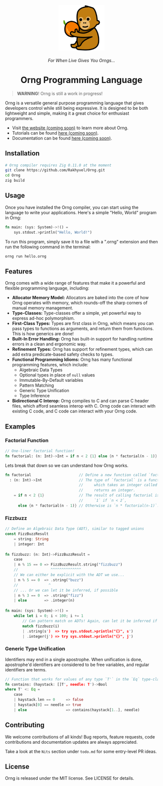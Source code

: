 
<div align="center">
    <a href="#"><img src="budi.png" alt="Budi the Orangutan!" width="30%"></a>
    <h6>For When Live Gives You Orngs...</h6>
    <h1>Orng Programming Language</h1>
</div>

> **WARNING**! Orng is still a work in progress!

Orng is a versatile general purpose programming language that gives developers control while still being expressive. It is designed to be both lightweight and simple, making it a great choice for enthusiast programmers.

* Visit [the website (coming soon)](http://ornglang.org) to learn more about Orng.
* Tutorials can be found [here (coming soon)](http://ornglang.orng/tutorials).
* Documentation can be found [here (coming soon)](http://ornglang.orng/docs).

## Installation
```sh
# Orng compiler requires Zig 0.11.0 at the moment
git clone https://github.com/Rakhyvel/Orng.git
cd Orng
zig build
```

## Usage
Once you have installed the Orng compiler, you can start using the language to write your applications. Here's a simple "Hello, World" program in Orng:
```rs
fn main: (sys: System)->!() =
    sys.stdout.>println("Hello, World!")
```

To run this program, simply save it to a file with a ".orng" extension and then run the following command in the terminal:
```sh
orng run hello.orng
```

## Features
Orng comes with a wide range of features that make it a powerful and flexible programming language, including: 
* **Allocator Memory Model:** Allocators are baked into the core of how Orng operates with memory, which rounds-off the sharp corners of manual memory management.
* **Type-Classes:** Type-classes offer a simple, yet powerful way to express ad-hoc polymorphism.
* **First-Class Types:** Types are first class in Orng, which means you can pass types to functions as arguments, and return them from functions. This is how generics are done!
* **Built-In Error Handling:** Orng has built-in support for handling runtime errors in a clean and ergonomic way.
* **Refinement Types:** Orng has support for refinement types, which can add extra predicate-based safety checks to types. 
* **Functional Programming Idioms:** Orng has many functional programming features, which include:
    - Algebraic Data Types
    - Optional types in place of `null` values
    - Immutable-By-Default variables
    - Pattern Matching
    - Generic Type Unification
    - Type Inference
* **Bidirectional C Interop:** Orng compiles to C and can parse C header files, which afford seamless interop with C. Orng code can interact with existing C code, and C code can interact with your Orng code.

<!-- ## Standard Library -->

<!-- ## Examples (do 3) -->
## Examples
### Factorial Function
```rs
// One-liner factorial function!
fn factorial: (n: Int)->Int = if n < 2 {1} else {n * factorial(n - 1)}
```
Lets break that down so we can understand how Orng works.
```rs
fn factorial                      // Define a new function called `factorial`.
  : (n: Int)->Int                 // The type of `factorial` is a function, 
                                  //     which takes an integer called `n` and 
                                  //     returns an integer.
    = if n < 2 {1}                // The result of calling factorial is either 
                                  //     `1` if `n < 2`,
      else {n * factorial(n - 1)} // Otherwise is `n * factorial(n-1)`.
```
### Fizzbuzz
```rs
// Define an Algebraic Data Type (ADT), similar to tagged unions
const FizzBuzzResult 
    = string: String
    | integer: Int

fn fizzbuzz: (n: Int)->FizzBuzzResult =
    case
    | n % 15 == 0 => FizzBuzzResult.string("fizzbuzz") 
    //               ^^^^^^^^^^^^^^
    // We can either be explicit with the ADT we use...
    | n % 5 == 0  => .string("buzz") 
    //              ^
    // ... Or we can let it be inferred, if possible
    | n % 3 == 0  => .string("fizz")
    | else        => .integer(n)

fn main: (sys: System)->!() =
    while let i = 0; i < 100; i += 1
        // Can pattern match on ADTs! Again, can let it be inferred if possible
        match fizzbuzz(i)
        | .string(s')  => try sys.stdout.>println("{}", s')
        | .integer(j') => try sys.stdout.>println("{}", j')
```
### Generic Type Unification
Identifiers may end in a single apostrophe. When unification is done, apostrophe'd identifiers are considered to be free variables, and regular identifiers are terms.
```rs
// Function that works for values of any type `T'` in the `Eq` type-class
fn contains: (haystack: []T', needle: T')->Bool
where T' <: Eq =
    case
    | haystack.len == 0     => false
    | haystack[0] == needle => true
    | else                  => contains(haystack[1..], needle)
```


## Contributing
We welcome contributions of all kinds! Bug reports, feature requests, code contributions and documentation updates are always appreciated.

Take a look at the `Nits` section under `todo.md` for some entry-level PR ideas.

## License
Orng is released under the MIT license. See LICENSE for details.